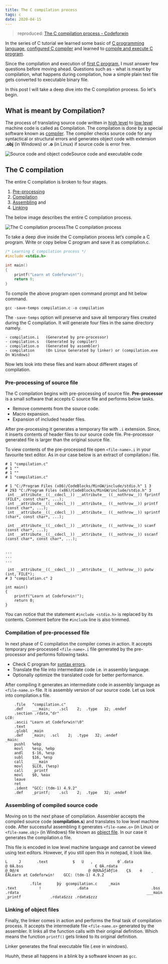 ```yaml
---
title: The C compilation process
tags: c
date: 2020-04-15
---
```


> reproduced: [The C compilation process - Codeforwin](https://codeforwin.org/2017/08/c-compilation-process.html#)

In the series of C tutorial we learned some basic of [C programming language](https://codeforwin.org/2017/08/introduction-c-programming.html), [configured C compiler](https://codeforwin.org/2017/08/setting-c-environment-lab.html) and learned to [compile and execute C program](https://codeforwin.org/2017/08/compile-c-program-using-command-line.html).

Since the compilation and execution of [first C program](https://codeforwin.org/2017/08/hello-world-program-c.html), I must answer few questions before moving ahead. Questions such as - what is meant by compilation, what happens during compilation, how a simple plain text file gets converted to executable binary file.

In this post I will take a deep dive into the C compilation process. So let's begin.

## What is meant by Compilation?

The process of translating source code written in [high level](https://codeforwin.org/2017/05/high-level-languages-advantages-disadvantages.html) to [low level](https://codeforwin.org/2017/05/low-level-languages-advantages-disadvantages.html) machine code is called as Compilation. The compilation is done by a special software known as [compiler](https://codeforwin.org/2017/05/compiler-and-its-need.html). The compiler checks source code for any syntactical or structural errors and generates object code with extension **.obj** (in Windows) or **.o** (in Linux) if source code is error free.

![Source code and object code](c-complation/complation.png)Source code and executable code

## The C compilation

The entire C compilation is broken to four stages.

1. [Pre-processing](https://codeforwin.org/2017/08/c-compilation-process.html#pre-processing)
2. [Compilation](https://codeforwin.org/2017/08/c-compilation-process.html#compilation-process)
3. [Assembling](https://codeforwin.org/2017/08/c-compilation-process.html#assembling) and
4. [Linking](https://codeforwin.org/2017/08/c-compilation-process.html#linking)

The below image describes the entire C compilation process.

![The C compilation process](c-complation/complation-flow.png)The C compilation process

To take a deep dive inside the C compilation process let’s compile a C program. Write or copy below C program and save it as compilation.c.

```c
/* Learning C compilation process */
#include <stdio.h>

int main()
{
    printf("Learn at Codeforwin!");
    return 0;
}
```

To compile the above program open command prompt and hit below command.

```plain
gcc -save-temps compilation.c -o compilation
```

The `-save-temps` option will preserve and save all temporary files created during the C compilation. It will generate four files in the same directory namely.

```plain
- compilation.i   (Generated by pre-processor)
- compilation.s   (Generated by compiler)
- compilation.o   (Generated by assembler)
- compilation     (On Linux Generated by linker) or (compilation.exe On Windows)
```

Now lets look into these files and learn about different stages of compilation.

### Pre-processing of source file

The C compilation begins with pre-processing of source file. **Pre-processor** is a small software that accepts C source file and performs below tasks.

-   Remove comments from the source code.
-   Macro expansion.
-   Expansion of included header files.

After pre-processing it generates a temporary file with `.i` extension. Since, it inserts contents of header files to our source code file. Pre-processor generated file is larger than the original source file.

To view contents of the pre-processed file open `<file-name>.i` in your favourite text editor. As in our case below is an extract of compilation.i file.

```plain
# 1 "compilation.c"
# 1 ""
# 1 ""
# 1 "compilation.c"

# 1 "C:/Program Files (x86)/CodeBlocks/MinGW/include/stdio.h" 1 3
# 293 "C:/Program Files (x86)/CodeBlocks/MinGW/include/stdio.h" 3
 int __attribute__((__cdecl__)) __attribute__ ((__nothrow__)) fprintf (FILE*, const char*, ...);
 int __attribute__((__cdecl__)) __attribute__ ((__nothrow__)) printf (const char*, ...);
 int __attribute__((__cdecl__)) __attribute__ ((__nothrow__)) sprintf (char*, const char*, ...);

 int __attribute__((__cdecl__)) __attribute__ ((__nothrow__)) scanf (const char*, ...);
 int __attribute__((__cdecl__)) __attribute__ ((__nothrow__)) sscanf (const char*, const char*, ...);


...
...
...

 int __attribute__((__cdecl__)) __attribute__ ((__nothrow__)) putw (int, FILE*);
# 3 "compilation.c" 2

int main()
{
    printf("Learn at Codeforwin!");
    return 0;
}
```

You can notice that the statement `#include <stdio.h>` is replaced by its contents. Comment before the `#include` line is also trimmed.

### Compilation of pre-processed file

In next phase of C compilation the compiler comes in action. It accepts temporary pre-processed `<file-name>.i` file generated by the pre-processor and performs following tasks.

-   Check C program for [syntax errors](https://codeforwin.org/2015/05/introduction-to-programming-errors.html#compilation).
-   Translate the file into intermediate code i.e. in assembly language.
-   Optionally optimize the translated code for better performance.

After compiling it generates an intermediate code in assembly language as `<file-name.s>` file. It is assembly version of our source code.
Let us look into compilation.s file.

```plain
	.file	"compilation.c"
	.def	___main;	.scl	2;	.type	32;	.endef
	.section .rdata,"dr"
LC0:
	.ascii "Learn at Codeforwin!\0"
	.text
	.globl	_main
	.def	_main;	.scl	2;	.type	32;	.endef
_main:
	pushl	%ebp
	movl	%esp, %ebp
	andl	$-16, %esp
	subl	$16, %esp
	call	___main
	movl	$LC0, (%esp)
	call	_printf
	movl	$0, %eax
	leave
	ret
	.ident	"GCC: (tdm-1) 4.9.2"
	.def	_printf;	.scl	2;	.type	32;	.endef
```

### Assembling of compiled source code

Moving on to the next phase of compilation. Assembler accepts the compiled source code (**compilation.s**) and translates to low level machine code. After successful assembling it generates `<file-name.o>` (in Linux) or `<file-name.obj>` (in Windows) file known as [object file](https://codeforwin.org/2017/05/life-cycle-computer-program.html#object-code). In our case it generates the compilation.o file.

This file is encoded in low level machine language and cannot be viewed using text editors. However, if you still open this in notepad, it look like.

```plain
L     J       .text           $   Ü   ,           0`.data                               @ 0À.bss                                € 0À.rdata                            @ 0@/4                               @ 0@U‰åƒäðƒìè    Ç$    è    ¸    ÉÃLearn at Codeforwin!    GCC: (tdm-1) 4.9.2

           .file       þÿ  gcompilation.c     _main                            .text          !                .data                            .bss                             .rdata                                                         ___main          _printf             .rdata$zzz .rdata$zzz
```

### Linking of object files

Finally, the linker comes in action and performs the final task of compilation process. It accepts the intermediate file `<file-name.o>` generated by the assembler. It links all the function calls with their original definition. Which means the function `printf()` gets linked to its original definition.

Linker generates the final executable file (.exe in windows).

Huuhh, these all happens in a blink by a software known as `gcc`.
